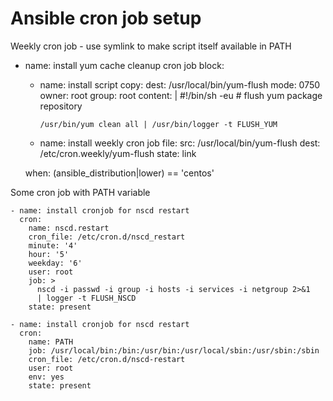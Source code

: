 # Ansible cron job setup


Weekly cron job - use symlink to make script itself available in PATH


  - name: install yum cache cleanup cron job
    block:

    - name: install script
      copy:
        dest: /usr/local/bin/yum-flush
        mode: 0750
        owner: root
        group: root
        content: |
          #!/bin/sh -eu
          # flush yum package repository

          /usr/bin/yum clean all | /usr/bin/logger -t FLUSH_YUM

    - name: install weekly cron job
      file:
        src: /usr/local/bin/yum-flush
        dest: /etc/cron.weekly/yum-flush
        state: link

    when: (ansible_distribution|lower) == 'centos'


Some cron job with PATH variable

    - name: install cronjob for nscd restart
      cron:
        name: nscd.restart
        cron_file: /etc/cron.d/nscd_restart
        minute: '4'
        hour: '5'
        weekday: '6'
        user: root
        job: >
          nscd -i passwd -i group -i hosts -i services -i netgroup 2>&1
          | logger -t FLUSH_NSCD
        state: present
    
    - name: install cronjob for nscd restart
      cron:
        name: PATH
        job: /usr/local/bin:/bin:/usr/bin:/usr/local/sbin:/usr/sbin:/sbin
        cron_file: /etc/cron.d/nscd-restart
        user: root
        env: yes
        state: present

